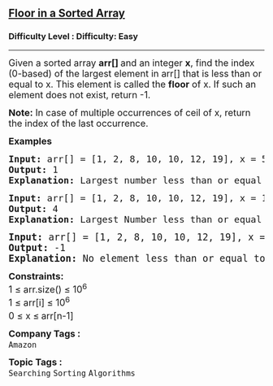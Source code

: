 <h2><a href="https://www.geeksforgeeks.org/problems/floor-in-a-sorted-array-1587115620/1?itm_source=geeksforgeeks&itm_medium=article&itm_campaign=practice_card">Floor in a Sorted Array</a></h2><h3>Difficulty Level : Difficulty: Easy</h3><hr><div class="problems_problem_content__Xm_eO"><p><span style="font-size: 18px;">Given a sorted array <strong>arr[] </strong>and an integer <strong>x</strong>, find the index (0-based) of the largest element in arr[] that is less than or equal to x. This element is called the <strong>floor</strong> of x. If such an element does not exist, return -1.</span></p>
<p><span style="font-size: 18px;"><strong>Note:</strong> In case of multiple occurrences of ceil of x, return the index of the last occurrence.</span></p>
<p><strong style="font-size: 18px;">Examples</strong></p>
<pre><span style="font-size: 18px;"><strong>Input: </strong>arr[] = [1, 2, 8, 10, 10, 12, 19], x = 5
<strong>Output: </strong>1<strong>
Explanation: </strong>Largest number less than or equal to 5 is 2, whose index is 1.</span></pre>
<pre><span style="font-size: 18px;"><strong>Input: </strong>arr[] = [1, 2, 8, 10, 10, 12, 19], x = 11
<strong>Output: </strong>4<strong>
Explanation: </strong>Largest Number less than or equal to 11 is 10, whose indices are 3 and 4. The index of last occurrence is 4.<br></span></pre>
<pre><span style="font-size: 14pt;"><strong>Input: </strong>arr[] = [1, 2, 8, 10, 10, 12, 19], x = 0<br><strong>Output: </strong>-1<strong>
Explanation: </strong>No element less than or equal to 0 is found. So, output is -1.</span></pre>
<p><span style="font-size: 18px;"><strong>Constraints:</strong><br>1 ≤ arr.size() ≤ 10<sup>6</sup><br>1 ≤ arr[i] ≤ 10<sup>6</sup><br>0 ≤ x ≤<sup> </sup>arr[n-1]</span></p></div><p><span style=font-size:18px><strong>Company Tags : </strong><br><code>Amazon</code>&nbsp;<br><p><span style=font-size:18px><strong>Topic Tags : </strong><br><code>Searching</code>&nbsp;<code>Sorting</code>&nbsp;<code>Algorithms</code>&nbsp;
